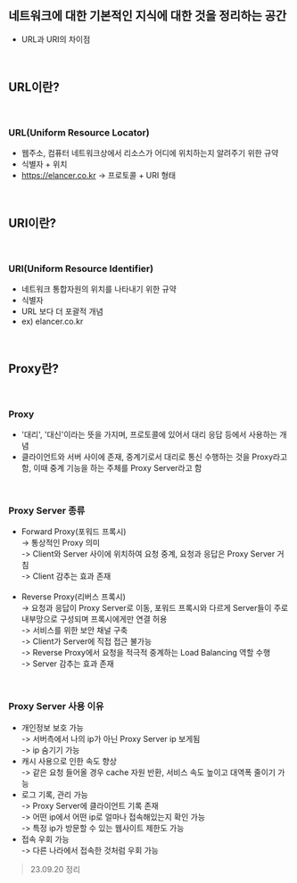 ## 네트워크에 대한 기본적인 지식에 대한 것을 정리하는 공간


* URL과 URI의 차이점
<br>

## URL이란?
<br>

### URL(Uniform Resource Locator)
* 웹주소, 컴퓨터 네트워크상에서 리소스가 어디에 위치하는지 알려주기 위한 규약
* 식별자 + 위치
* https://elancer.co.kr -> 프로토콜 + URI 형태
<br>

## URI이란?
<br>

### URI(Uniform Resource Identifier)
* 네트워크 통합자원의 위치를 나타내기 위한 규약
* 식별자
* URL 보다 더 포괄적 개념
* ex) elancer.co.kr
<br>

## Proxy란?
<br>

### Proxy
* '대리', '대신'이라는 뜻을 가지며, 프로토콜에 있어서 대리 응답 등에서 사용하는 개념
* 클라이언트와 서버 사이에 존재, 중계기로서 대리로 통신 수행하는 것을 Proxy라고 함, 이때 중계 기능을 하는 주체를 Proxy Server라고 함
<br>

### Proxy Server 종류
* Forward Proxy(포워드 프록시)
  <br>
  -> 통상적인 Proxy 의미
  <br>
  -> Client와 Server 사이에 위치하여 요청 중계, 요청과 응답은 Proxy Server 거침  
  -> Client 감추는 효과 존재
  <br>
  <br>
* Reverse Proxy(리버스 프록시)
  <br>
  -> 요청과 응답이 Proxy Server로 이동, 포워드 프록시와 다르게 Server들이 주로 내부망으로 구성되며 프록시에게만 연결 허용
  <br>
  -> 서비스를 위한 보안 채널 구축
  <br>
  -> Client가 Server에 직접 접근 불가능
  <br>
  -> Reverse Proxy에서 요청을 적극적 중계하는 Load Balancing 역할 수행
  <br>
  -> Server 감추는 효과 존재
  <br>
<br>

### Proxy Server 사용 이유
* 개인정보 보호 가능
  <br>
  -> 서버측에서 나의 ip가 아닌 Proxy Server ip 보게됨
  <br>
  -> ip 숨기기 가능
  <br>
* 캐시 사용으로 인한 속도 향상
  <br>
  -> 같은 요청 들어올 경우 cache 자원 반환, 서비스 속도 높이고 대역폭 줄이기 가능
  <br>
* 로그 기록, 관리 가능
  <br>
  -> Proxy Server에 클라이언트 기록 존재
  <br>
  -> 어떤 ip에서 어떤 ip로 얼마나 접속해있는지 확인 가능
  <br>
  -> 특정 ip가 방문할 수 있는 웹사이트 제한도 가능
  <br>
* 접속 우회 가능
  <br>
  -> 다른 나라에서 접속한 것처럼 우회 가능
  <br>

  
> 23.09.20 정리
